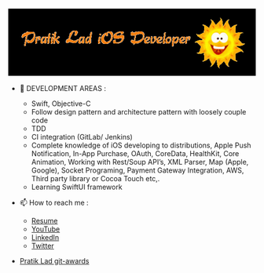 ![image](https://github.com/pratik-123/pratik-123/blob/master/name.gif)

- 🔭 DEVELOPMENT AREAS : 
    - Swift, Objective-C
    - Follow design pattern and architecture pattern with loosely couple code
    - TDD
    - CI integration (GitLab/ Jenkins)
    - Complete knowledge of iOS developing to distributions, Apple Push Notification,
    In-App Purchase, OAuth, CoreData, HealthKit, Core Animation, Working with Rest/Soup API’s, XML Parser, Map (Apple, Google), Socket Programing, Payment Gateway Integration, AWS, Third party library or Cocoa Touch etc,.
    -   Learning SwiftUI framework

- 📫 How to reach me :
	- [Resume](https://pratik-123.github.io/vcard/)
	- [YouTube](https://www.youtube.com/c/PratikLad?sub_confirmation=1)
	- [LinkedIn](https://www.linkedin.com/in/pratik-lad-3280899b/)
	- [Twitter](https://twitter.com/Buntylad3)

- [Pratik Lad git-awards](http://git-awards.com/users/search?login=pratik-123)

<!--
	### Hello Friends 👋
**pratik-123/pratik-123** is a ✨ _special_ ✨ repository because its `README.md` (this file) appears on your GitHub profile.

Here are some ideas to get you started:

- 🔭 I’m currently working on ...
- 🌱 I’m currently learning ...
- 👯 I’m looking to collaborate on ...
- 🤔 I’m looking for help with ...
- 💬 Ask me about ...
- 📫 How to reach me: ...
- 😄 Pronouns: ...
- ⚡ Fun fact: ...
-->
